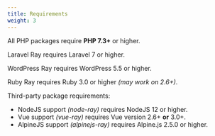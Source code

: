 ```yaml
---
title: Requirements
weight: 3
---
```


All PHP packages require **PHP 7.3+** or higher.

Laravel Ray requires Laravel 7 or higher.

WordPress Ray requires WordPress 5.5 or higher.

Ruby Ray requires Ruby 3.0 or higher _(may work on 2.6+)_.

Third-party package requirements:

- NodeJS support _(node-ray)_ requires NodeJS 12 or higher.
- Vue support _(vue-ray)_ requires Vue version 2.6+ **or** 3.0+. 
- AlpineJS support _(alpinejs-ray)_ requires Alpine.js 2.5.0 or higher.
